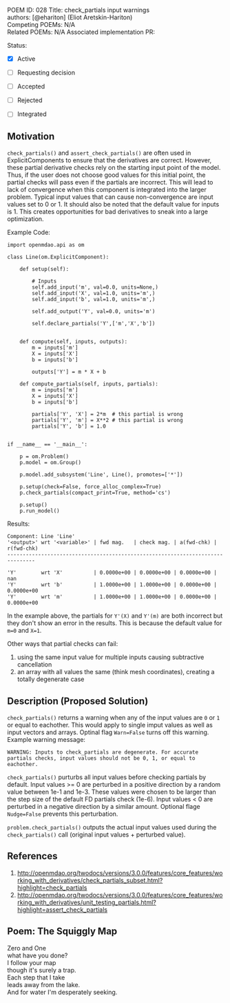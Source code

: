 POEM ID:  028
Title: check_partials input warnings  
authors: [@ehariton] (Eliot Aretskin-Hariton)   
Competing POEMs: N/A  
Related POEMs: N/A 
Associated implementation PR:   

Status:

- [x] Active
- [ ] Requesting decision
- [ ] Accepted
- [ ] Rejected
- [ ] Integrated


Motivation
----------


`check_partials()` and `assert_check_partials()` are often used in ExplicitComponents to ensure that the derivatives are correct. 
However, these partial derivative checks rely on the starting input point of the model.
Thus, if the user does not choose good values for this initial point, the partial checks will pass even if the partials are incorrect.
This will lead to lack of convergence when this component is integrated into the larger problem.
Typical input values that can cause non-convergence are input values set to 0 or 1.
It should also be noted that the default value for inputs is 1.
This creates opportunities for bad derivatives to sneak into a large optimization.


Example Code:
```
import openmdao.api as om

class Line(om.ExplicitComponent):

    def setup(self):

        # Inputs
        self.add_input('m', val=0.0, units=None,)
        self.add_input('X', val=1.0, units='m',)
        self.add_input('b', val=1.0, units='m',)

        self.add_output('Y', val=0.0, units='m')

        self.declare_partials('Y',['m','X','b'])


    def compute(self, inputs, outputs):
        m = inputs['m']
        X = inputs['X']
        b = inputs['b']

        outputs['Y'] = m * X + b

    def compute_partials(self, inputs, partials):
        m = inputs['m']
        X = inputs['X']
        b = inputs['b']

        partials['Y', 'X'] = 2*m  # this partial is wrong
        partials['Y', 'm'] = X**2 # this partial is wrong
        partials['Y', 'b'] = 1.0


if __name__ == '__main__':

    p = om.Problem()
    p.model = om.Group()

    p.model.add_subsystem('Line', Line(), promotes=['*'])

    p.setup(check=False, force_alloc_complex=True)
    p.check_partials(compact_print=True, method='cs')
    
    p.setup()
    p.run_model()
```
Results:
```
Component: Line 'Line'
'<output>' wrt '<variable>' | fwd mag.   | check mag. | a(fwd-chk) | r(fwd-chk)
-------------------------------------------------------------------------------

'Y'        wrt 'X'          | 0.0000e+00 | 0.0000e+00 | 0.0000e+00 | nan
'Y'        wrt 'b'          | 1.0000e+00 | 1.0000e+00 | 0.0000e+00 | 0.0000e+00
'Y'        wrt 'm'          | 1.0000e+00 | 1.0000e+00 | 0.0000e+00 | 0.0000e+00
```

In the example above, the partials for `Y'(X)` and `Y'(m)` are both incorrect but they don't show an error in the results. This is because the default value for `m=0` and `X=1`. 

Other ways that partial checks can fail:
1) using the same input value for multiple inputs causing subtractive cancellation
2) an array with all values the same (think mesh coordinates), creating a totally degenerate case


Description (Proposed Solution)
-----------


`check_partials()` returns a warning when any of the input values are `0` or `1` or equal to eachother. This would apply to single imput values as well as input vectors and arrays. Optinal flag `Warn=False` turns off this warning. Example warning message:

`WARNING: Inputs to check_partials are degenerate. For accurate partials checks, input values should not be 0, 1, or equal to eachother.`  



`check_partials()` purturbs all input values before checking partials by default. Input values >= 0 are perturbed in a positive direction by a random value between 1e-1 and 1e-3. These values were chosen to be larger than the step size of the default FD partials check (1e-6). Input values < 0 are perturbed in a negative direction by a similar amount. Optional flage `Nudge=False` prevents this perturbation. 


`problem.check_partials()` outputs the actual input values used during the `check_partials()` call (original input values + perturbed value).



References
-----------

1. http://openmdao.org/twodocs/versions/3.0.0/features/core_features/working_with_derivatives/check_partials_subset.html?highlight=check_partials
2. http://openmdao.org/twodocs/versions/3.0.0/features/core_features/working_with_derivatives/unit_testing_partials.html?highlight=assert_check_partials


Poem: The Squiggly Map
-----------


Zero and One  
what have you done?  
I follow your map  
though it's surely a trap.  
Each step that I take  
leads away from the lake.  
And for water I'm desperately seeking.  